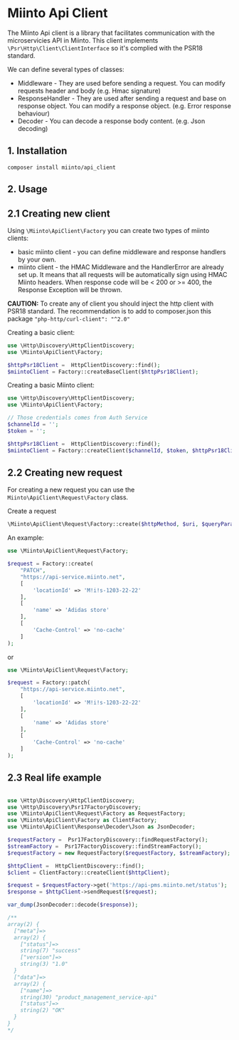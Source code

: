 # Miinto Api Client

The Miinto Api client is a library that facilitates communication with the microservicies API in Miinto.
This client implements `\Psr\Http\Client\ClientInterface` so  it's complied with the PSR18 standard.

We can define several types of classes:
- Middleware - They are used before sending a request. You can modify requests header and body (e.g. Hmac signature)
- ResponseHandler - They are used after sending a request and base on response object. You can modify a response object. (e.g. Error response behaviour)
- Decoder - You can decode a response body content. (e.g. Json decoding)

## 1. Installation

```shell script
composer install miinto/api_client
```

## 2. Usage

## 2.1 Creating new client

Using `\Miinto\ApiClient\Factory` you can create two types of miinto clients:
- basic miinto client - you can define middleware and response handlers by your own.
- miinto client - the HMAC Middleware and the HandlerError are already set up. It means that all requests will
be automatically sign using HMAC Miinto headers. When response code will be < 200 or >= 400, the Response Exception will 
be thrown.   

**CAUTION:** To create any of client you should inject the http client with PSR18 standard. The recommendation is to add
to composer.json this package `"php-http/curl-client": "^2.0"`

Creating a basic client:
```php
use \Http\Discovery\HttpClientDiscovery;
use \Miinto\ApiClient\Factory;

$httpPsr18Client =  HttpClientDiscovery::find();
$miintoClient = Factory::createBaseClient($httpPsr18Client);
```

Creating a basic Miinto client:

```php
use \Http\Discovery\HttpClientDiscovery;
use \Miinto\ApiClient\Factory;

// Those credentials comes from Auth Service
$channelId = '';
$token = '';

$httpPsr18Client =  HttpClientDiscovery::find();
$miintoClient = Factory::createClient($channelId, $token, $httpPsr18Client);
```


## 2.2 Creating new request

For creating a new request you can use the `Miinto\ApiClient\Request\Factory` class. 

Create a request
```php
\Miinto\ApiClient\Request\Factory::create($httpMethod, $uri, $queryParameters = [], $bodyParameters = [], $requestHeaders = []);
```

An example:

```php
use \Miinto\ApiClient\Request\Factory;

$request = Factory::create(
    "PATCH", 
    "https://api-service.miinto.net", 
    [
        'locationId' => 'M!i!s-1203-22-22'
    ], 
    [
        'name' => 'Adidas store'
    ], 
    [
        'Cache-Control' => 'no-cache'
    ]
);

```

or

```php
use \Miinto\ApiClient\Request\Factory;

$request = Factory::patch(
    "https://api-service.miinto.net", 
    [
        'locationId' => 'M!i!s-1203-22-22'
    ], 
    [
        'name' => 'Adidas store'
    ], 
    [
        'Cache-Control' => 'no-cache'
    ]
);
```

## 2.3 Real life example
```php

use \Http\Discovery\HttpClientDiscovery;
use \Http\Discovery\Psr17FactoryDiscovery;
use \Miinto\ApiClient\Request\Factory as RequestFactory;
use \Miinto\ApiClient\Factory as ClientFactory;
use \Miinto\ApiClient\Response\Decoder\Json as JsonDecoder;

$requestFactory =  Psr17FactoryDiscovery::findRequestFactory();
$streamFactory =  Psr17FactoryDiscovery::findStreamFactory();
$requestFactory = new RequestFactory($requestFactory, $streamFactory);

$httpClient =  HttpClientDiscovery::find();
$client = ClientFactory::createClient($httpClient);

$request = $requestFactory->get('https://api-pms.miinto.net/status');
$response = $httpClient->sendRequest($request);

var_dump(JsonDecoder::decode($response));

/**
array(2) {
  ["meta"]=>
  array(2) {
    ["status"]=>
    string(7) "success"
    ["version"]=>
    string(3) "1.0"
  }
  ["data"]=>
  array(2) {
    ["name"]=>
    string(30) "product_management_service-api"
    ["status"]=>
    string(2) "OK"
  }
}
*/

```
